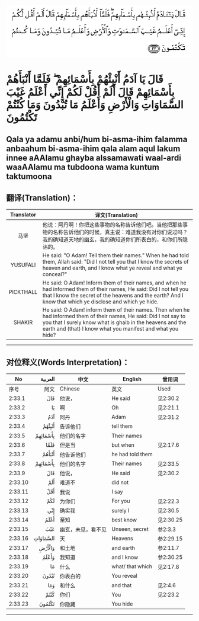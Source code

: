 ![002:033](images/002_033.gif)

#  قَالَ يَا آدَمُ أَنْبِئْهُمْ بِأَسْمَائِهِمْ ۖ فَلَمَّا أَنْبَأَهُمْ بِأَسْمَائِهِمْ قَالَ أَلَمْ أَقُلْ لَكُمْ إِنِّي أَعْلَمُ غَيْبَ السَّمَاوَاتِ وَالْأَرْضِ وَأَعْلَمُ مَا تُبْدُونَ وَمَا كُنْتُمْ تَكْتُمُونَ 

## Qala ya adamu anbi/hum bi-asma-ihim falamma anbaahum bi-asma-ihim qala alam aqul lakum innee aAAlamu ghayba alssamawati waal-ardi waaAAlamu ma tubdoona wama kuntum taktumoona

## 翻译(Translation)：

| Translator | 译文(Translation)                                            |
| :--------: | ------------------------------------------------------------ |
|    马坚    | 他说：阿丹啊！你把这些事物的名称告诉他们吧。当他把那些事物的名称告诉他们的时候，真主说：难道我没有对你们说过吗？我的确知道天地的幽玄，我的确知道你们所表白的，和你们所隐讳的。 |
|  YUSUFALI  | He said: "O Adam! Tell them their names." When he had told them, Allah said: "Did I not tell you that I know the secrets of heaven and earth, and I know what ye reveal and what ye conceal?" |
| PICKTHALL  | He said: O Adam! Inform them of their names, and when he had informed them of their names, He said: Did I not tell you that I know the secret of the heavens and the earth? And I know that which ye disclose and which ye hide. |
|   SHAKIR   | He said: O Adam! inform them of their names. Then when he had informed them of their names, He said: Did I not say to you that I surely know what is ghaib in the heavens and the earth and (that) I know what you manifest and what you hide? |

---

## 对位释义(Words Interpretation)：

| No      |  العربية | 中文               | English          | 曾用词    |
| ------- | -------: | ------------------ | ---------------- | --------- |
| 序号    |     阿文 | Chinese            | 英文             | Used      |
| 2:33.1  |      قَالَ | 他说，             | He said          | 见2:30.2  |
| 2:33.2  |       يَا | 啊                 | Oh               | 见2:21.1  |
| 2:33.3  |      آدَمُ | 阿丹               | Adam             | 见2:31.2  |
| 2:33.4  |   أَنْبِئْهُمْ | 告诉他们           | tell them        |           |
| 2:33.5  | بِأَسْمَائِهِمْ | 他们的名字         | Their names      |           |
| 2:33.6  |     فَلَمَّا | 但是当             | but when         | 见2:17.6  |
| 2:33.7  |   أَنْبَأَهُمْ | 他告诉他们         | he had told them |           |
| 2:33.8  | بِأَسْمَائِهِمْ | 他们的名字         | Their names      | 见2:33.5  |
| 2:33.9  |      قَالَ | 他说，             | He said          | 见2:30.2  |
| 2:33.10 |      أَلَمْ | 难道不             | did not          |           |
| 2:33.11 |      أَقُلْ | 我说               | I say            |           |
| 2:33.12 |      لَكُمْ | 为你们             | For you          | 见2:22.3  |
| 2:33.13 |      إِنِّي | 确实我             | surely I         | 见2:30.5  |
| 2:33.14 |     أَعْلَمُ | 至知               | best know        | 见2:30.25 |
| 2:33.15 |      غَيْبَ | 幽玄，未见，看不见 | Unseen, secret   | 参2:3.3   |
| 2:33.16 | السَّمَاوَاتِ | 天                 | Heavens          | 参2:29.15 |
| 2:33.17 |   وَالْأَرْضِ | 和土地             | and earth        | 参2:11.7  |
| 2:33.18 |    وَأَعْلَمُ | 我知道             | and I know       | 参2:30.25 |
| 2:33.19 |       مَا | 什么               | what/ that which | 见2:17.8  |
| 2:33.20 |    تُبْدُونَ | 你表白的           | You reveal       |           |
| 2:33.21 |      وَمَا | 和什么             | and that         | 见2:4.6   |
| 2:33.22 |     كُنْتُمْ | 你们               | You              | 见2:23.2  |
| 2:33.23 |   تَكْتُمُونَ | 你隐藏             | You hide         |           |

---
